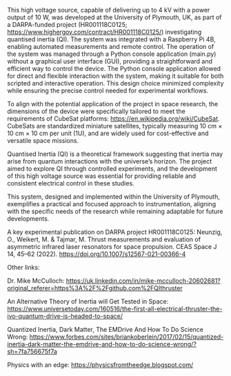 This high voltage source, capable of delivering up to 4 kV with a power output of 10 W, was developed at the University of Plymouth, UK, as part of a DARPA-funded project (HR001118C0125; https://www.highergov.com/contract/HR001118C0125/) investigating quantised inertia (QI). The system was integrated with a Raspberry Pi 4B, enabling automated measurements and remote control. The operation of the system was managed through a Python console application (main.py) without a graphical user interface (GUI), providing a straightforward and efficient way to control the device. The Python console application allowed for direct and flexible interaction with the system, making it suitable for both scripted and interactive operation. This design choice minimized complexity while ensuring the precise control needed for experimental workflows.

To align with the potential application of the project in space research, the dimensions of the device were specifically tailored to meet the requirements of CubeSat platforms: https://en.wikipedia.org/wiki/CubeSat. CubeSats are standardized miniature satellites, typically measuring 10 cm × 10 cm × 10 cm per unit (1U), and are widely used for cost-effective and versatile space missions. 

Quantised Inertia (QI) is a theoretical framework suggesting that inertia may arise from quantum interactions with the universe’s horizon. The project aimed to explore QI through controlled experiments, and the development of this high voltage source was essential for providing reliable and consistent electrical control in these studies.

This system, designed and implemented within the University of Plymouth, exemplifies a practical and focused approach to instrumentation, aligning with the specific needs of the research while remaining adaptable for future developments.


A key experimental publication on DARPA project HR001118C0125: Neunzig, O., Weikert, M. & Tajmar, M. Thrust measurements and evaluation of asymmetric infrared laser resonators for space propulsion. CEAS Space J 14, 45–62 (2022). https://doi.org/10.1007/s12567-021-00366-4

Other links:

Dr. Mike McCulloch: https://uk.linkedin.com/in/mike-mcculloch-20602681?original_referer=https%3A%2F%2Fgithub.com%2FQIthruster

An Alternative Theory of Inertia will Get Tested in Space: https://www.universetoday.com/160516/the-first-all-electrical-thruster-the-ivo-quantum-drive-is-headed-to-space/

Quantized Inertia, Dark Matter, The EMDrive And How To Do Science Wrong: https://www.forbes.com/sites/briankoberlein/2017/02/15/quantized-inertia-dark-matter-the-emdrive-and-how-to-do-science-wrong/?sh=7fa756675f7a

Physics with an edge: https://physicsfromtheedge.blogspot.com/
